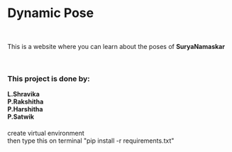 <h1>Dynamic Pose</h1>
</br>
<p>This is a website where you can learn about the poses of <b>SuryaNamaskar</b></p>
</br>
<h3>This project is done by:</h3>
<b>L.Shravika</b>
</br>
<b>P.Rakshitha</b>
</br>
<b>P.Harshitha</b>
</br>
<b>P.Satwik</b>


</br>
<h4></h4>create virtual environment</h4>
</br>
then type this on terminal "pip install -r requirements.txt"

